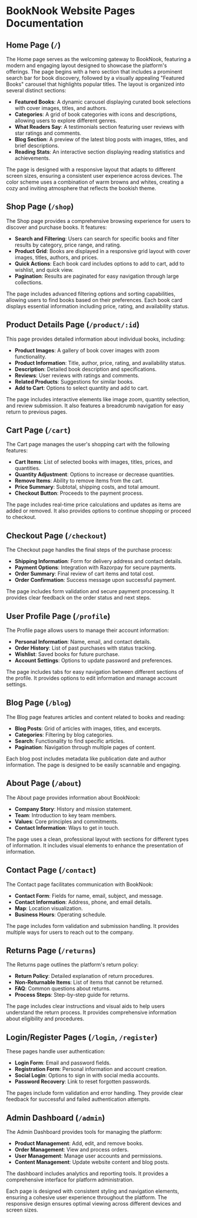 # BookNook Website Pages Documentation

## Home Page (`/`)
The Home page serves as the welcoming gateway to BookNook, featuring a modern and engaging layout designed to showcase the platform's offerings. The page begins with a hero section that includes a prominent search bar for book discovery, followed by a visually appealing "Featured Books" carousel that highlights popular titles. The layout is organized into several distinct sections:

- **Featured Books**: A dynamic carousel displaying curated book selections with cover images, titles, and authors.
- **Categories**: A grid of book categories with icons and descriptions, allowing users to explore different genres.
- **What Readers Say**: A testimonials section featuring user reviews with star ratings and comments.
- **Blog Section**: A preview of the latest blog posts with images, titles, and brief descriptions.
- **Reading Stats**: An interactive section displaying reading statistics and achievements.

The page is designed with a responsive layout that adapts to different screen sizes, ensuring a consistent user experience across devices. The color scheme uses a combination of warm browns and whites, creating a cozy and inviting atmosphere that reflects the bookish theme.

## Shop Page (`/shop`)
The Shop page provides a comprehensive browsing experience for users to discover and purchase books. It features:

- **Search and Filtering**: Users can search for specific books and filter results by category, price range, and rating.
- **Product Grid**: Books are displayed in a responsive grid layout with cover images, titles, authors, and prices.
- **Quick Actions**: Each book card includes options to add to cart, add to wishlist, and quick view.
- **Pagination**: Results are paginated for easy navigation through large collections.

The page includes advanced filtering options and sorting capabilities, allowing users to find books based on their preferences. Each book card displays essential information including price, rating, and availability status.

## Product Details Page (`/product/:id`)
This page provides detailed information about individual books, including:

- **Product Images**: A gallery of book cover images with zoom functionality.
- **Product Information**: Title, author, price, rating, and availability status.
- **Description**: Detailed book description and specifications.
- **Reviews**: User reviews with ratings and comments.
- **Related Products**: Suggestions for similar books.
- **Add to Cart**: Options to select quantity and add to cart.

The page includes interactive elements like image zoom, quantity selection, and review submission. It also features a breadcrumb navigation for easy return to previous pages.

## Cart Page (`/cart`)
The Cart page manages the user's shopping cart with the following features:

- **Cart Items**: List of selected books with images, titles, prices, and quantities.
- **Quantity Adjustment**: Options to increase or decrease quantities.
- **Remove Items**: Ability to remove items from the cart.
- **Price Summary**: Subtotal, shipping costs, and total amount.
- **Checkout Button**: Proceeds to the payment process.

The page includes real-time price calculations and updates as items are added or removed. It also provides options to continue shopping or proceed to checkout.

## Checkout Page (`/checkout`)
The Checkout page handles the final steps of the purchase process:

- **Shipping Information**: Form for delivery address and contact details.
- **Payment Options**: Integration with Razorpay for secure payments.
- **Order Summary**: Final review of cart items and total cost.
- **Order Confirmation**: Success message upon successful payment.

The page includes form validation and secure payment processing. It provides clear feedback on the order status and next steps.

## User Profile Page (`/profile`)
The Profile page allows users to manage their account information:

- **Personal Information**: Name, email, and contact details.
- **Order History**: List of past purchases with status tracking.
- **Wishlist**: Saved books for future purchase.
- **Account Settings**: Options to update password and preferences.

The page includes tabs for easy navigation between different sections of the profile. It provides options to edit information and manage account settings.

## Blog Page (`/blog`)
The Blog page features articles and content related to books and reading:

- **Blog Posts**: Grid of articles with images, titles, and excerpts.
- **Categories**: Filtering by blog categories.
- **Search**: Functionality to find specific articles.
- **Pagination**: Navigation through multiple pages of content.

Each blog post includes metadata like publication date and author information. The page is designed to be easily scannable and engaging.

## About Page (`/about`)
The About page provides information about BookNook:

- **Company Story**: History and mission statement.
- **Team**: Introduction to key team members.
- **Values**: Core principles and commitments.
- **Contact Information**: Ways to get in touch.

The page uses a clean, professional layout with sections for different types of information. It includes visual elements to enhance the presentation of information.

## Contact Page (`/contact`)
The Contact page facilitates communication with BookNook:

- **Contact Form**: Fields for name, email, subject, and message.
- **Contact Information**: Address, phone, and email details.
- **Map**: Location visualization.
- **Business Hours**: Operating schedule.

The page includes form validation and submission handling. It provides multiple ways for users to reach out to the company.

## Returns Page (`/returns`)
The Returns page outlines the platform's return policy:

- **Return Policy**: Detailed explanation of return procedures.
- **Non-Returnable Items**: List of items that cannot be returned.
- **FAQ**: Common questions about returns.
- **Process Steps**: Step-by-step guide for returns.

The page includes clear instructions and visual aids to help users understand the return process. It provides comprehensive information about eligibility and procedures.

## Login/Register Pages (`/login`, `/register`)
These pages handle user authentication:

- **Login Form**: Email and password fields.
- **Registration Form**: Personal information and account creation.
- **Social Login**: Options to sign in with social media accounts.
- **Password Recovery**: Link to reset forgotten passwords.

The pages include form validation and error handling. They provide clear feedback for successful and failed authentication attempts.

## Admin Dashboard (`/admin`)
The Admin Dashboard provides tools for managing the platform:

- **Product Management**: Add, edit, and remove books.
- **Order Management**: View and process orders.
- **User Management**: Manage user accounts and permissions.
- **Content Management**: Update website content and blog posts.

The dashboard includes analytics and reporting tools. It provides a comprehensive interface for platform administration.

Each page is designed with consistent styling and navigation elements, ensuring a cohesive user experience throughout the platform. The responsive design ensures optimal viewing across different devices and screen sizes. 